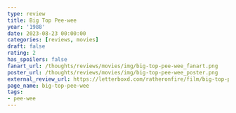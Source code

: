 ```yaml
---
type: review
title: Big Top Pee-wee
year: '1988'
date: 2023-08-23 00:00:00
categories: [reviews, movies]
draft: false
rating: 2
has_spoilers: false
fanart_url: /thoughts/reviews/movies/img/big-top-pee-wee_fanart.png
poster_url: /thoughts/reviews/movies/img/big-top-pee-wee_poster.png
external_review_url: https://letterboxd.com/ratheronfire/film/big-top-pee-wee/
page_name: big-top-pee-wee
tags:
- pee-wee
---
```


